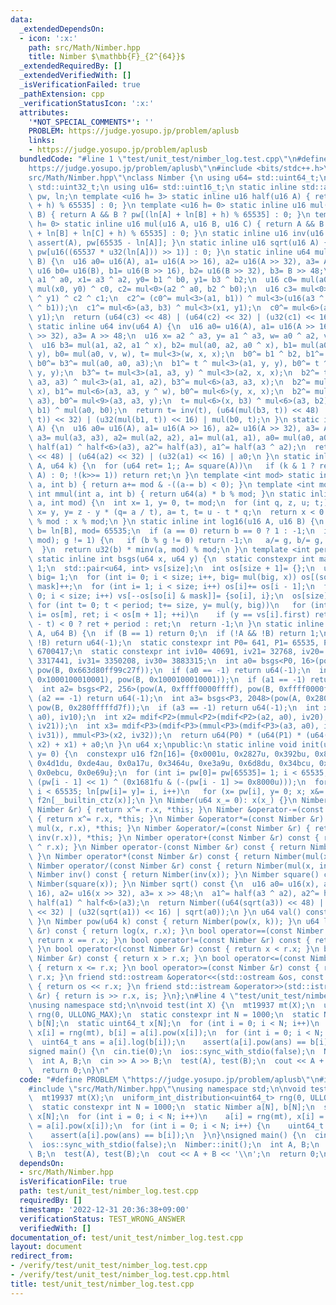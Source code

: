 ```yaml
---
data:
  _extendedDependsOn:
  - icon: ':x:'
    path: src/Math/Nimber.hpp
    title: Nimber $\mathbb{F}_{2^{64}}$
  _extendedRequiredBy: []
  _extendedVerifiedWith: []
  _isVerificationFailed: true
  _pathExtension: cpp
  _verificationStatusIcon: ':x:'
  attributes:
    '*NOT_SPECIAL_COMMENTS*': ''
    PROBLEM: https://judge.yosupo.jp/problem/aplusb
    links:
    - https://judge.yosupo.jp/problem/aplusb
  bundledCode: "#line 1 \"test/unit_test/nimber_log.test.cpp\"\n#define PROBLEM \"\
    https://judge.yosupo.jp/problem/aplusb\"\n#include <bits/stdc++.h>\n#line 3 \"\
    src/Math/Nimber.hpp\"\nclass Nimber {\n using u64= std::uint64_t;\n using u32=\
    \ std::uint32_t;\n using u16= std::uint16_t;\n static inline std::array<u16, 65536>\
    \ pw, ln;\n template <u16 h= 3> static inline u16 half(u16 A) { return A ? pw[(ln[A]\
    \ + h) % 65535] : 0; }\n template <u16 h= 0> static inline u16 mul(u16 A, u16\
    \ B) { return A && B ? pw[(ln[A] + ln[B] + h) % 65535] : 0; }\n template <u16\
    \ h= 0> static inline u16 mul(u16 A, u16 B, u16 C) { return A && B && C ? pw[(ln[A]\
    \ + ln[B] + ln[C] + h) % 65535] : 0; }\n static inline u16 inv(u16 A) { return\
    \ assert(A), pw[65535 - ln[A]]; }\n static inline u16 sqrt(u16 A) { return A ?\
    \ pw[u16((65537 * u32(ln[A])) >> 1)] : 0; }\n static inline u64 mul(u64 A, u64\
    \ B) {\n  u16 a0= u16(A), a1= u16(A >> 16), a2= u16(A >> 32), a3= A >> 48;\n \
    \ u16 b0= u16(B), b1= u16(B >> 16), b2= u16(B >> 32), b3= B >> 48;\n  u16 x0=\
    \ a1 ^ a0, x1= a3 ^ a2, y0= b1 ^ b0, y1= b3 ^ b2;\n  u16 c0= mul(a0, b0), c1=\
    \ mul(x0, y0) ^ c0, c2= mul<0>(a2 ^ a0, b2 ^ b0);\n  u16 c3= mul<0>(x0 ^ x1, y0\
    \ ^ y1) ^ c2 ^ c1;\n  c2^= (c0^= mul<3>(a1, b1)) ^ mul<3>(u16(a3 ^ a1), u16(b3\
    \ ^ b1));\n  c1^= mul<6>(a3, b3) ^ mul<3>(x1, y1);\n  c0^= mul<6>(a2, b2) ^ mul<6>(x1,\
    \ y1);\n  return (u64(c3) << 48) | (u64(c2) << 32) | (u32(c1) << 16) | c0;\n }\n\
    \ static inline u64 inv(u64 A) {\n  u16 a0= u16(A), a1= u16(A >> 16), a2= u16(A\
    \ >> 32), a3= A >> 48;\n  u16 x= a2 ^ a3, y= a1 ^ a3, w= a0 ^ a2, v= a0 ^ a1;\n\
    \  u16 b3= mul(a1, a2, a1 ^ x), b2= mul(a0, a2, a0 ^ x), b1= mul(a0, a1, a0 ^\
    \ y), b0= mul(a0, v, w), t= mul<3>(w, x, x);\n  b0^= b1 ^ b2, b1^= b3, b2^= b3,\
    \ b0^= b3^= mul(a0, a0, a3);\n  b1^= t ^ mul<3>(a1, y, y), b0^= t ^ mul<3>(v,\
    \ y, y);\n  b3^= t= mul<3>(a1, a3, y) ^ mul<3>(a2, x, x);\n  b2^= t ^ mul<3>(a0,\
    \ a3, a3) ^ mul<3>(a1, a1, a2), b3^= mul<6>(a3, a3, x);\n  b2^= mul<6>(a3, x,\
    \ x), b1^= mul<6>(a3, a3, y ^ w), b0^= mul<6>(y, x, x);\n  b2^= mul<9>(a3, a3,\
    \ a3), b0^= mul<9>(a3, a3, y);\n  t= mul<6>(x, b3) ^ mul<6>(a3, b2) ^ mul<3>(a1,\
    \ b1) ^ mul(a0, b0);\n  return t= inv(t), (u64(mul(b3, t)) << 48) | (u64(mul(b2,\
    \ t)) << 32) | (u32(mul(b1, t)) << 16) | mul(b0, t);\n }\n static inline u64 square(u64\
    \ A) {\n  u16 a0= u16(A), a1= u16(A >> 16), a2= u16(A >> 32), a3= A >> 48;\n \
    \ a3= mul(a3, a3), a2= mul(a2, a2), a1= mul(a1, a1), a0= mul(a0, a0);\n  a0^=\
    \ half(a1) ^ half<6>(a3), a2^= half(a3), a1^= half(a3 ^ a2);\n  return (u64(a3)\
    \ << 48) | (u64(a2) << 32) | (u32(a1) << 16) | a0;\n }\n static inline u64 pow(u64\
    \ A, u64 k) {\n  for (u64 ret= 1;; A= square(A))\n   if (k & 1 ? ret= mul(ret,\
    \ A) : 0; !(k>>= 1)) return ret;\n }\n template <int mod> static inline int mdif(int\
    \ a, int b) { return a+= mod & -((a-= b) < 0); }\n template <int mod> static inline\
    \ int mmul(int a, int b) { return u64(a) * b % mod; }\n static inline int minv(int\
    \ a, int mod) {\n  int x= 1, y= 0, t= mod;\n  for (int q, z, u; t;) z= x, u= a,\
    \ x= y, y= z - y * (q= a / t), a= t, t= u - t * q;\n  return x < 0 ? mod - (-x)\
    \ % mod : x % mod;\n }\n static inline int log16(u16 A, u16 B) {\n  int a= ln[A],\
    \ b= ln[B], mod= 65535;\n  if (a == 0) return b == 0 ? 1 : -1;\n  if (int g= std::gcd(a,\
    \ mod); g != 1) {\n   if (b % g != 0) return -1;\n   a/= g, b/= g, mod/= g;\n\
    \  }\n  return u32(b) * minv(a, mod) % mod;\n }\n template <int period, int size>\
    \ static inline int bsgs(u64 x, u64 y) {\n  static constexpr int mask= size -\
    \ 1;\n  std::pair<u64, int> vs[size];\n  int os[size + 1]= {};\n  u64 so[size],\
    \ big= 1;\n  for (int i= 0; i < size; i++, big= mul(big, x)) os[(so[i]= big) &\
    \ mask]++;\n  for (int i= 1; i < size; i++) os[i]+= os[i - 1];\n  for (int i=\
    \ 0; i < size; i++) vs[--os[so[i] & mask]]= {so[i], i};\n  os[size]= size;\n \
    \ for (int t= 0; t < period; t+= size, y= mul(y, big))\n   for (int m= (y & mask),\
    \ i= os[m], ret; i < os[m + 1]; ++i)\n    if (y == vs[i].first) return (ret= vs[i].second\
    \ - t) < 0 ? ret + period : ret;\n  return -1;\n }\n static inline u64 log(u64\
    \ A, u64 B) {\n  if (B == 1) return 0;\n  if (!A && !B) return 1;\n  if (!A ||\
    \ !B) return u64(-1);\n  static constexpr int P0= 641, P1= 65535, P2= 65537, P3=\
    \ 6700417;\n  static constexpr int iv10= 40691, iv21= 32768, iv20= 45242, iv32=\
    \ 3317441, iv31= 3350208, iv30= 3883315;\n  int a0= bsgs<P0, 16>(pow(A, 0x663d80ff99c27f),\
    \ pow(B, 0x663d80ff99c27f));\n  if (a0 == -1) return u64(-1);\n  int a1= log16(pow(A,\
    \ 0x1000100010001), pow(B, 0x1000100010001));\n  if (a1 == -1) return u64(-1);\n\
    \  int a2= bsgs<P2, 256>(pow(A, 0xffff0000ffff), pow(B, 0xffff0000ffff));\n  if\
    \ (a2 == -1) return u64(-1);\n  int a3= bsgs<P3, 2048>(pow(A, 0x280fffffd7f),\
    \ pow(B, 0x280fffffd7f));\n  if (a3 == -1) return u64(-1);\n  int x1= mmul<P1>(mdif<P1>(a1,\
    \ a0), iv10);\n  int x2= mdif<P2>(mmul<P2>(mdif<P2>(a2, a0), iv20), mmul<P2>(x1,\
    \ iv21));\n  int x3= mdif<P3>(mdif<P3>(mmul<P3>(mdif<P3>(a3, a0), iv30), mmul<P3>(x1,\
    \ iv31)), mmul<P3>(x2, iv32));\n  return u64(P0) * (u64(P1) * (u64(P2) * x3 +\
    \ x2) + x1) + a0;\n }\n u64 x;\npublic:\n static inline void init(u32 x= 0, u32\
    \ y= 0) {\n  constexpr u16 f2n[16]= {0x0001u, 0x2827u, 0x392bu, 0x8000u, 0x20fdu,\
    \ 0x4d1du, 0xde4au, 0x0a17u, 0x3464u, 0xe3a9u, 0x6d8du, 0x34bcu, 0xa921u, 0xa173u,\
    \ 0x0ebcu, 0x0e69u};\n  for (int i= pw[0]= pw[65535]= 1; i < 65535; ++i) pw[i]=\
    \ (pw[i - 1] << 1) ^ (0x1681fu & (-(pw[i - 1] >= 0x8000u)));\n  for (int i= 1;\
    \ i < 65535; ln[pw[i]= y]= i, i++)\n   for (x= pw[i], y= 0; x; x&= x - 1) y^=\
    \ f2n[__builtin_ctz(x)];\n }\n Nimber(u64 x_= 0): x(x_) {}\n Nimber &operator+=(const\
    \ Nimber &r) { return x^= r.x, *this; }\n Nimber &operator-=(const Nimber &r)\
    \ { return x^= r.x, *this; }\n Nimber &operator*=(const Nimber &r) { return x=\
    \ mul(x, r.x), *this; }\n Nimber &operator/=(const Nimber &r) { return x= mul(x,\
    \ inv(r.x)), *this; }\n Nimber operator+(const Nimber &r) const { return Nimber(x\
    \ ^ r.x); }\n Nimber operator-(const Nimber &r) const { return Nimber(x ^ r.x);\
    \ }\n Nimber operator*(const Nimber &r) const { return Nimber(mul(x, r.x)); }\n\
    \ Nimber operator/(const Nimber &r) const { return Nimber(mul(x, inv(r.x))); }\n\
    \ Nimber inv() const { return Nimber(inv(x)); }\n Nimber square() const { return\
    \ Nimber(square(x)); }\n Nimber sqrt() const {\n  u16 a0= u16(x), a1= u16(x >>\
    \ 16), a2= u16(x >> 32), a3= x >> 48;\n  a1^= half(a3 ^ a2), a2^= half(a3), a0^=\
    \ half(a1) ^ half<6>(a3);\n  return Nimber((u64(sqrt(a3)) << 48) | (u64(sqrt(a2))\
    \ << 32) | (u32(sqrt(a1)) << 16) | sqrt(a0));\n }\n u64 val() const { return x;\
    \ }\n Nimber pow(u64 k) const { return Nimber(pow(x, k)); }\n u64 log(const Nimber\
    \ &r) const { return log(x, r.x); }\n bool operator==(const Nimber &r) const {\
    \ return x == r.x; }\n bool operator!=(const Nimber &r) const { return x != r.x;\
    \ }\n bool operator<(const Nimber &r) const { return x < r.x; }\n bool operator>(const\
    \ Nimber &r) const { return x > r.x; }\n bool operator<=(const Nimber &r) const\
    \ { return x <= r.x; }\n bool operator>=(const Nimber &r) const { return x >=\
    \ r.x; }\n friend std::ostream &operator<<(std::ostream &os, const Nimber &r)\
    \ { return os << r.x; }\n friend std::istream &operator>>(std::istream &is, Nimber\
    \ &r) { return is >> r.x, is; }\n};\n#line 4 \"test/unit_test/nimber_log.test.cpp\"\
    \nusing namespace std;\n\nvoid test(int X) {\n  mt19937 mt(X);\n  uniform_int_distribution<uint64_t>\
    \ rng(0, ULLONG_MAX);\n  static constexpr int N = 1000;\n  static Nimber a[N],\
    \ b[N];\n  static uint64_t x[N];\n  for (int i = 0; i < N; i++)\n    a[i] = rng(mt),\
    \ x[i] = rng(mt), b[i] = a[i].pow(x[i]);\n  for (int i = 0; i < N; i++) {\n  \
    \  uint64_t ans = a[i].log(b[i]);\n    assert(a[i].pow(ans) == b[i]);\n  }\n}\n\
    signed main() {\n  cin.tie(0);\n  ios::sync_with_stdio(false);\n  Nimber::init();\n\
    \  int A, B;\n  cin >> A >> B;\n  test(A), test(B);\n  cout << A + B << '\\n';\n\
    \  return 0;\n}\n"
  code: "#define PROBLEM \"https://judge.yosupo.jp/problem/aplusb\"\n#include <bits/stdc++.h>\n\
    #include \"src/Math/Nimber.hpp\"\nusing namespace std;\n\nvoid test(int X) {\n\
    \  mt19937 mt(X);\n  uniform_int_distribution<uint64_t> rng(0, ULLONG_MAX);\n\
    \  static constexpr int N = 1000;\n  static Nimber a[N], b[N];\n  static uint64_t\
    \ x[N];\n  for (int i = 0; i < N; i++)\n    a[i] = rng(mt), x[i] = rng(mt), b[i]\
    \ = a[i].pow(x[i]);\n  for (int i = 0; i < N; i++) {\n    uint64_t ans = a[i].log(b[i]);\n\
    \    assert(a[i].pow(ans) == b[i]);\n  }\n}\nsigned main() {\n  cin.tie(0);\n\
    \  ios::sync_with_stdio(false);\n  Nimber::init();\n  int A, B;\n  cin >> A >>\
    \ B;\n  test(A), test(B);\n  cout << A + B << '\\n';\n  return 0;\n}"
  dependsOn:
  - src/Math/Nimber.hpp
  isVerificationFile: true
  path: test/unit_test/nimber_log.test.cpp
  requiredBy: []
  timestamp: '2022-12-31 20:36:38+09:00'
  verificationStatus: TEST_WRONG_ANSWER
  verifiedWith: []
documentation_of: test/unit_test/nimber_log.test.cpp
layout: document
redirect_from:
- /verify/test/unit_test/nimber_log.test.cpp
- /verify/test/unit_test/nimber_log.test.cpp.html
title: test/unit_test/nimber_log.test.cpp
---
```

